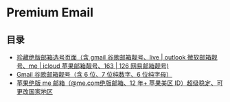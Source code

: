 # Premium Email

## 目录
* [珍藏绝版邮箱选号页面（含 gmail 谷歌邮箱靓号、live | outlook 微软邮箱靓号、me | icloud 苹果邮箱靓号、163 | 126 网易邮箱靓号)](https://github.com/PremiumEmail/Blog/issues/1)
* [Gmail 谷歌邮箱靓号（含 6 位、7 位纯数字、6 位纯字母）](https://github.com/PremiumEmail/Blog/issues/2)
* [苹果绝版 me 邮箱（@me.com绝版邮箱、12 年+ 苹果美区 ID）超级稳定、可更改国家地区](https://github.com/PremiumEmail/Blog/issues/3)
